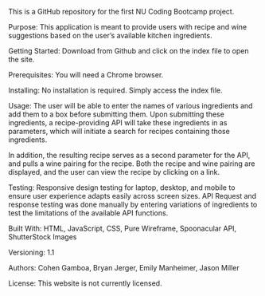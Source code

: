 This is a GitHub repository for the first NU Coding Bootcamp project.

Purpose: This application is meant to provide users with recipe and wine suggestions based on the user’s available kitchen ingredients.

Getting Started: Download from Github and click on the index file to open the site.

Prerequisites: You will need a Chrome browser.

Installing: No installation is required. Simply access the index file.

Usage: The user will be able to enter the names of various ingredients and add them to a box before submitting them. Upon submitting these ingredients, a recipe-providing API will take these ingredients in as parameters, which will initiate a search for recipes containing those ingredients.

In addition, the resulting recipe serves as a second parameter for the API, and pulls a wine pairing for the recipe. Both the recipe and wine pairing are displayed, and the user can view the recipe by clicking on a link.

Testing: Responsive design testing for laptop, desktop, and mobile to ensure user experience adapts easily across screen sizes. API Request and response testing was done manually by entering variations of ingredients to test the limitations of the available API functions.

Built With: HTML, JavaScript, CSS, Pure Wireframe, Spoonacular API, ShutterStock Images

Versioning: 1.1

Authors: Cohen Gamboa, Bryan Jerger, Emily Manheimer, Jason Miller

License: This website is not currently licensed.
